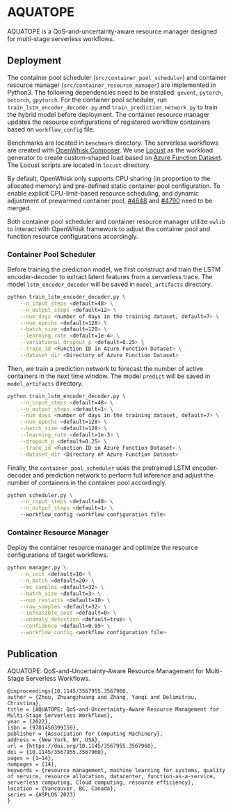 # AQUATOPE

AQUATOPE is a QoS-and-uncertainty-aware resource manager designed for multi-stage serverless workflows.

## Deployment

The container pool scheduler (`src/container_pool_scheduler`) and container resource manager (`src/container_resource_manager`) are implemented in Python3. The following dependencies need to be installed:  `gevent`, `pytorch`, `botorch`, `gpytorch`. For the container pool scheduler, run `train_lstm_encoder_decoder.py` and `train_prediction_network.py` to train the hybrid model before deployment. The container resource manager updates the resource configurations of registered workflow containers based on `workflow_config` file.

Benchmarks are located in `benchmark` directory. The serverless workflows are created with [OpenWhisk Composer](https://github.com/apache/openwhisk-composer-python). We use [Locust](https://github.com/locustio/locust) as the workload generator to create custom-shaped load based on [Azure Function Dataset](https://github.com/Azure/AzurePublicDataset/blob/master/AzureFunctionsDataset2019.md). The Locust scripts are located in `locust` directory.

By default, OpenWhisk only supports CPU sharing (in proportion to the allocated memory) and pre-defined static container pool configuration. To enable explicit CPU-limit-based resource scheduling, and dynamic adjustment of prewarmed container pool, [#4648](https://github.com/apache/openwhisk/pull/4648) and [#4790](https://github.com/apache/openwhisk/pull/4790) need to be merged.

Both container pool scheduler and container resource manager utilize `owlib` to interact with OpenWhisk framework to adjust the container pool and function resource configurations accordingly.

### Container Pool Scheduler

Before training the prediction model, we first construct and train the LSTM encoder-decoder to extract latent features from a serverless trace. The model `lstm_encoder_decoder` will be saved in `model_artifacts` directory.

```bash
python train_lstm_encoder_decoder.py \
    --n_input_steps <default=48> \
    --n_output_steps <default=12> \
    --num_days <number of days in the training dataset, default=7> \
    --num_epochs <default=128> \
    --batch_size <default=128> \
    --learning_rate <default=1e-4> \
    --variational_dropout_p <default=0.25> \
    --trace_id <Function ID in Azure Function Dataset> \
    --dataset_dir <Directory of Azure Function Dataset>
```

Then, we train a prediction network to forecast the number of active
containers in the next time window. The model `predict` will be saved in `model_artifacts` directory.

```bash
python train_lstm_encoder_decoder.py \
    --n_input_steps <default=48> \
    --n_output_steps <default=1> \
    --num_days <number of days in the training dataset, default=7> \
    --num_epochs <default=128> \
    --batch_size <default=128> \
    --learning_rate <default=1e-3> \
    --dropout_p <default=0.25> \
    --trace_id <Function ID in Azure Function Dataset> \
    --dataset_dir <Directory of Azure Function Dataset>
```

Finally, the `container_pool_scheduler` uses the pretrained LSTM encoder-decoder and prediction network to perform full inference and adjust the number of containers in the container pool accordingly.

```bash
python scheduler.py \
    --n_input_steps <default=48> \
    --n_output_steps <default=1> \ 
    --workflow_config <workflow configuration file>
```

### Container Resource Manager

Deploy the container resource manager and optimize the resource configurations of target workflows.

```bash
python manager.py \
    --n_init <default=10> \
    --n_batch <default=20> \
    --mc_samples <default=32> \
    --batch_size <default=3> \
    --num_restarts <default=10> \
    --raw_samples <default=32> \
    --infeasible_cost <default=0> \
    --anomaly_detection <default=true> \
    --confidence <default=0.95> \
    --workflow_config <workflow configuration file>
```

## Publication

AQUATOPE: QoS-and-Uncertainty-Aware Resource Management for Multi-Stage Serverless Workflows.

```
@inproceedings{10.1145/3567955.3567960,
author = {Zhou, Zhuangzhuang and Zhang, Yanqi and Delimitrou, Christina},
title = {AQUATOPE: QoS-and-Uncertainty-Aware Resource Management for Multi-Stage Serverless Workflows},
year = {2022},
isbn = {9781450399159},
publisher = {Association for Computing Machinery},
address = {New York, NY, USA},
url = {https://doi.org/10.1145/3567955.3567960},
doi = {10.1145/3567955.3567960},
pages = {1–14},
numpages = {14},
keywords = {resource management, machine learning for systems, quality of service, resource allocation, datacenter, function-as-a-service, serverless computing, Cloud computing, resource efficiency},
location = {Vancouver, BC, Canada},
series = {ASPLOS 2023}
}
```
